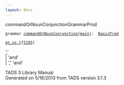 ```yaml
---
layout: docs
---
```

<span class="title">commandOrNounConjunction</span><span class="type">GrammarProd</span>

`grammar `<span class="classExtLink">[`commandOrNounConjunction(main)`](../object/commandOrNounConjunction(main).html)</span>` :   `[`BasicProd`](../object/BasicProd.html)

[`en_us.t`](../file/en_us.t.html)`[`[`5193`](../source/en_us.t.html#5193)`]`

<div class="gramrule">

','  
\| 'and'  
\| ',' 'and'  

</div>

<div class="ftr">

TADS 3 Library Manual  
Generated on 5/16/2013 from TADS version 3.1.3

</div>
